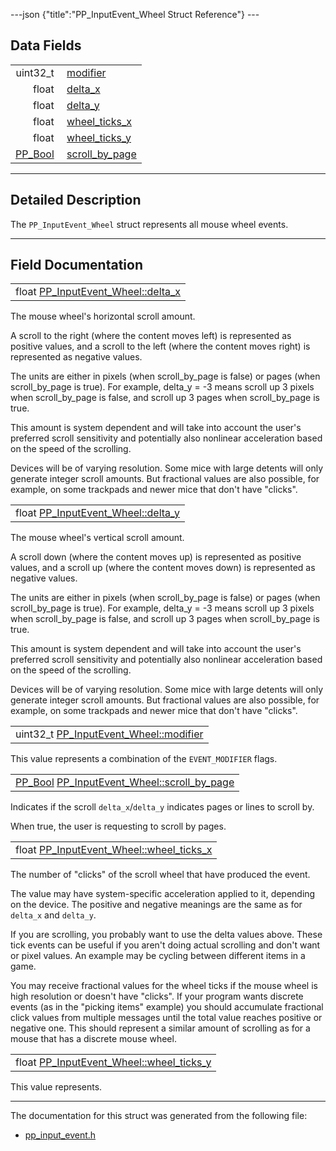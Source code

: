 ---json {"title":"PP_InputEvent_Wheel Struct Reference"} ---

## Data Fields

<table><tbody><tr class="odd"><td style="text-align: right;">uint32_t </td><td><a href="/docs/native-client/pepper_beta/c/struct_p_p___input_event___wheel#ad4af418584f964e9191e78be05bbb3f7" class="el">modifier</a></td></tr><tr class="even"><td style="text-align: right;">float </td><td><a href="/docs/native-client/pepper_beta/c/struct_p_p___input_event___wheel#aed0a1a8148ecfb7efe2443c412b8904d" class="el">delta_x</a></td></tr><tr class="odd"><td style="text-align: right;">float </td><td><a href="/docs/native-client/pepper_beta/c/struct_p_p___input_event___wheel#a51339c7b39cce3073f98f8a7f048f69d" class="el">delta_y</a></td></tr><tr class="even"><td style="text-align: right;">float </td><td><a href="/docs/native-client/pepper_beta/c/struct_p_p___input_event___wheel#a0ebc9809d9333e68b63ad7dc7c421775" class="el">wheel_ticks_x</a></td></tr><tr class="odd"><td style="text-align: right;">float </td><td><a href="/docs/native-client/pepper_beta/c/struct_p_p___input_event___wheel#af39e6e81fc7166e745e3fdb4b4d3ff4e" class="el">wheel_ticks_y</a></td></tr><tr class="even"><td style="text-align: right;"><a href="/docs/native-client/pepper_beta/c/group___enums#ga4f272d99be14aacafe08dfd4ef830918" class="el">PP_Bool</a> </td><td><a href="/docs/native-client/pepper_beta/c/struct_p_p___input_event___wheel#ad51a5319a1eb82706371d495e397e909" class="el">scroll_by_page</a></td></tr></tbody></table>

---

<span id="details" class="anchor" style="margin: 0;"></span>

## Detailed Description

The `PP_InputEvent_Wheel` struct represents all mouse wheel events.

---

## Field Documentation

<span id="aed0a1a8148ecfb7efe2443c412b8904d" class="anchor" style="margin: 0;"></span>

<table><tbody><tr class="odd"><td>float <a href="/docs/native-client/pepper_beta/c/struct_p_p___input_event___wheel#aed0a1a8148ecfb7efe2443c412b8904d" class="el">PP_InputEvent_Wheel::delta_x</a></td></tr></tbody></table>

The mouse wheel's horizontal scroll amount.

A scroll to the right (where the content moves left) is represented as positive values, and a scroll to the left (where the content moves right) is represented as negative values.

The units are either in pixels (when scroll_by_page is false) or pages (when scroll_by_page is true). For example, delta_y = -3 means scroll up 3 pixels when scroll_by_page is false, and scroll up 3 pages when scroll_by_page is true.

This amount is system dependent and will take into account the user's preferred scroll sensitivity and potentially also nonlinear acceleration based on the speed of the scrolling.

Devices will be of varying resolution. Some mice with large detents will only generate integer scroll amounts. But fractional values are also possible, for example, on some trackpads and newer mice that don't have "clicks".

<span id="a51339c7b39cce3073f98f8a7f048f69d" class="anchor" style="margin: 0;"></span>

<table><tbody><tr class="odd"><td>float <a href="/docs/native-client/pepper_beta/c/struct_p_p___input_event___wheel#a51339c7b39cce3073f98f8a7f048f69d" class="el">PP_InputEvent_Wheel::delta_y</a></td></tr></tbody></table>

The mouse wheel's vertical scroll amount.

A scroll down (where the content moves up) is represented as positive values, and a scroll up (where the content moves down) is represented as negative values.

The units are either in pixels (when scroll_by_page is false) or pages (when scroll_by_page is true). For example, delta_y = -3 means scroll up 3 pixels when scroll_by_page is false, and scroll up 3 pages when scroll_by_page is true.

This amount is system dependent and will take into account the user's preferred scroll sensitivity and potentially also nonlinear acceleration based on the speed of the scrolling.

Devices will be of varying resolution. Some mice with large detents will only generate integer scroll amounts. But fractional values are also possible, for example, on some trackpads and newer mice that don't have "clicks".

<span id="ad4af418584f964e9191e78be05bbb3f7" class="anchor" style="margin: 0;"></span>

<table><tbody><tr class="odd"><td>uint32_t <a href="/docs/native-client/pepper_beta/c/struct_p_p___input_event___wheel#ad4af418584f964e9191e78be05bbb3f7" class="el">PP_InputEvent_Wheel::modifier</a></td></tr></tbody></table>

This value represents a combination of the `EVENT_MODIFIER` flags.

<span id="ad51a5319a1eb82706371d495e397e909" class="anchor" style="margin: 0;"></span>

<table><tbody><tr class="odd"><td><a href="/docs/native-client/pepper_beta/c/group___enums#ga4f272d99be14aacafe08dfd4ef830918" class="el">PP_Bool</a> <a href="/docs/native-client/pepper_beta/c/struct_p_p___input_event___wheel#ad51a5319a1eb82706371d495e397e909" class="el">PP_InputEvent_Wheel::scroll_by_page</a></td></tr></tbody></table>

Indicates if the scroll `delta_x`/`delta_y` indicates pages or lines to scroll by.

When true, the user is requesting to scroll by pages.

<span id="a0ebc9809d9333e68b63ad7dc7c421775" class="anchor" style="margin: 0;"></span>

<table><tbody><tr class="odd"><td>float <a href="/docs/native-client/pepper_beta/c/struct_p_p___input_event___wheel#a0ebc9809d9333e68b63ad7dc7c421775" class="el">PP_InputEvent_Wheel::wheel_ticks_x</a></td></tr></tbody></table>

The number of "clicks" of the scroll wheel that have produced the event.

The value may have system-specific acceleration applied to it, depending on the device. The positive and negative meanings are the same as for `delta_x` and `delta_y`.

If you are scrolling, you probably want to use the delta values above. These tick events can be useful if you aren't doing actual scrolling and don't want or pixel values. An example may be cycling between different items in a game.

You may receive fractional values for the wheel ticks if the mouse wheel is high resolution or doesn't have "clicks". If your program wants discrete events (as in the "picking items" example) you should accumulate fractional click values from multiple messages until the total value reaches positive or negative one. This should represent a similar amount of scrolling as for a mouse that has a discrete mouse wheel.

<span id="af39e6e81fc7166e745e3fdb4b4d3ff4e" class="anchor" style="margin: 0;"></span>

<table><tbody><tr class="odd"><td>float <a href="/docs/native-client/pepper_beta/c/struct_p_p___input_event___wheel#af39e6e81fc7166e745e3fdb4b4d3ff4e" class="el">PP_InputEvent_Wheel::wheel_ticks_y</a></td></tr></tbody></table>

This value represents.

---

The documentation for this struct was generated from the following file:

- <a href="/docs/native-client/pepper_beta/c/pp__input__event_8h/" class="el">pp_input_event.h</a>

